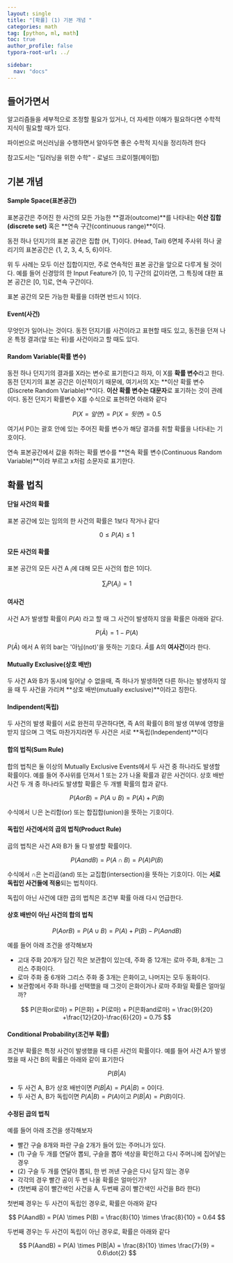 ```yaml
---
layout: single
title: "[확률] (1) 기본 개념 "
categories: math
tag: [python, ml, math]
toc: true
author_profile: false
typora-root-url: ../

sidebar:
  nav: "docs"
---
```


## 들어가면서

알고리즘들을 세부적으로 조정할 필요가 있거나,
더 자세한 이해가 필요하다면 수학적 지식이 필요할 때가 있다.

파이썬으로 머신러닝을 수행하면서 알아두면 좋은 수학적 지식을 정리하려 한다

참고도서는 "딥러닝을 위한 수학" - 로널드 크로이젤(제이펍)

## 기본 개념

#### Sample Space(표본공간)

표본공간은 주어진 한 사건의 모든 가능한 **결과(outcome)**를 나타내는 **이산 집합(discrete set)** 혹은 **연속 구간(continuous range)**이다.

동전 하나 던지기의 표본 공간은 집합 {H, T}이다. (Head, Tail)
6면체 주사위 하나 굴리기의 표본공간은 {1, 2, 3, 4, 5, 6}이다.

위 두 사례는 모두 이산 집합이지만, 주로 연속적인 표본 공간을 앞으로 다루게 될 것이다. 예를 들어 신경망의 한 Input Feature가 [0, 1] 구간의 값이라면, 그 특징에 대한 표본 공간은 [0, 1]로, 연속 구간이다.

표본 공간의 모든 가능한 확률을 더하면 반드시 1이다.

#### Event(사건)

무엇인가 일어나는 것이다. 동전 던지기를 사건이라고 표현할 때도 있고, 동전을 던져 나온 특정 결과(앞 또는 뒤)를 사건이라고 할 때도 있다.

#### Random Variable(확률 변수)

동전 하나 던지기의 결과를 X라는 변수로 표기한다고 하자, 이 X를 **확률 변수**라고 한다. 동전 던지기의 표본 공간은 이산적이기 때문에, 여기서의 X는 **이산 확률 변수(Discrete Random Variable)**이다. **이산 확률 변수는 대문자**로 표기하는 것이 관례이다. 동전 던지기 확률변수 X를 수식으로 표현하면 아래와 같다

$$
P(X=앞면) = P(X=뒷면) = 0.5
$$

여기서 P()는 괄호 안에 있는 주어진 확률 변수가 해당 결과를 취할 확률을 나타내는 기호이다.

연속 표본공간에서 값을 취하는 확률 변수를 **연속 확률 변수(Continuous Random Variable)**이라 부르고 x처럼 소문자로 표기한다.

## 확률 법칙

#### 단일 사건의 확률

표본 공간에 있는 임의의 한 사건의 확률은 1보다 작거나 같다

$$
0 \le P(A) \le 1
$$

#### 모든 사건의 확률

표본 공간의 모든 사건 A <sub>i</sub>에 대해 모든 사건의 합은 1이다.

$$
\sum_i P(A_i) = 1
$$

#### 여사건

사건 A가 발생할 확률이 $P(A)$ 라고 할 때 그 사건이 발생하지 않을 확률은 아래와 같다.

$$
P(\bar A) = 1 - P(A)
$$

$P(\bar A)$ 에서 A 위의 bar는 '아님(not)'을 뜻하는 기호다. $\bar A$를 A의 **여사건**이라 한다.

#### Mutually Exclusive(상호 배반)

두 사건 A와 B가 동시에 일어날 수 없을때, 즉 하나가 발생하면 다른 하나는 발생하지 않을 때 두 사건을 가리켜 **상호 배반(mutually exclusive)**이라고 칭한다.

#### Indipendent(독립)

두 사건의 발생 확률이 서로 완전히 무관하다면, 즉 A의 확률이 B의 발생 여부에 영향을 받지 않으며 그 역도 마찬가지라면 두 사건은 서로 **독립(Independent)**이다

#### 합의 법칙(Sum Rule)

합의 법칙은 둘 이상의 Mutually Exclusive Events에서 두 사건 중 하나라도 발생할 확률이다. 예를 들어 주사위를 던져서 1 또는 2가 나올 확률과 같은 사건이다. 상호 배반 사건 두 개 중 하나라도 발생할 확률은 두 개별 확률의 합과 같다.

$$
P(A or B) = P(A \cup B) = P(A) + P(B)
$$

수식에서 $\cup$은 논리합(or) 또는 합집합(union)을 뜻하는 기호이다.

#### 독립인 사건에서의 곱의 법칙(Product Rule)

곱의 법칙은 사건 A와 B가 둘 다 발생할 확률이다.

$$
P(A and B) = P(A \cap B) = P(A) P(B)
$$

수식에서 $\cap$은 논리곱(and) 또는 교집합(intersection)을 뜻하는 기호이다. 이는 **서로 독립인 사건들에 적용**되는 법칙이다.

독립이 아닌 사건에 대한 곱의 법칙은 조건부 확률 아래 다시 언급한다.

#### 상호 배반이 아닌 사건의 합의 법칙

$$
P(A or B) = P(A \cup B) = P(A) + P(B) - P(A and B)
$$

예를 들어 아래 조건을 생각해보자

- 고대 주화 20개가 담긴 작은 보관함이 있는데, 주화 중 12개는 로마 주화, 8개는 그리스 주화이다.
- 로마 주화 중 6개와 그리스 주화 중 3개는 은화이고, 나머지는 모두 동화이다.
- 보관함에서 주화 하나를 선택했을 때 그것이 은화이거나 로마 주화일 확률은 얼마일까?

$$
P(은화or로마) = P(은화) + P(로마) + P(은화and로마) = \frac{9}{20} +\frac{12}{20}-\frac{6}{20} = 0.75
$$

#### Conditional Probability(조건부 확률)

조건부 확률은 특정 사건이 발생했을 때 다른 사건의 확률이다. 예를 들어 사건 A가 발생했을 때 사건 B의 확률은 아래와 같이 표기한다

$$
P(B|A)
$$

- 두 사건 A, B가 상호 배반이면 $P(B|A) = P(A|B) = 0$이다.
- 두 사건 A, B가 독립이면 $P(A|B) = P(A)$이고 $P(B|A) = P(B)$이다.

#### 수정된 곱의 법칙

예를 들어 아래 조건을 생각해보자

- 빨간 구슬 8개와 파란 구슬 2개가 들어 있는 주머니가 있다.
- (1) 구슬 두 개를 연달아 뽑되, 구슬을 뽑아 색상을 확인하고 다시 주머니에 집어넣는 경우
- (2) 구슬 두 개를 연달아 뽑되, 한 번 꺼낸 구슬은 다시 담지 않는 경우
- 각각의 경우 빨간 공이 두 번 나올 확률은 얼마인가?
- (첫번째 공이 빨간색인 사건을 A, 두번째 공이 빨간색인 사건을 B라 한다)

첫번째 경우는 두 사건이 독립인 경우로, 확률은 아래와 같다

$$
P(AandB) = P(A) \times P(B) = \frac{8}{10} \times \frac{8}{10} = 0.64
$$

두번째 경우는 두 사건이 독립이 아닌 경우로, 확률은 아래와 같다

$$
P(AandB) = P(A) \times P(B|A) = \frac{8}{10} \times \frac{7}{9} = 0.6\dot{2}
$$
